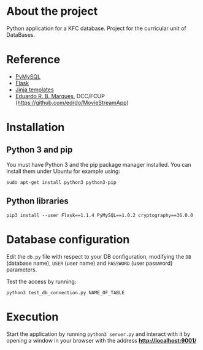 
# About the project

Python application for a KFC database. Project for the curricular unit of DataBases.

#  Reference

- [PyMySQL](https://pymysql.readthedocs.io/)
- [Flask](https://flask.palletsprojects.com/en/2.0.x/)
- [Jinja templates](https://jinja.palletsprojects.com/en/3.0.x/)
- [Eduardo R. B. Marques](https://www.dcc.fc.up.pt/~edrdo/), DCC/FCUP (https://github.com/edrdo/MovieStreamApp)


# Installation

## Python 3 and pip 

You must have Python 3 and the pip package manager installed. You can
install them under Ubuntu for example using:

```
sudo apt-get install python3 python3-pip
```

## Python libraries

```
pip3 install --user Flask==1.1.4 PyMySQL==1.0.2 cryptography==36.0.0
```


# Database configuration 

Edit the `db.py` file with respect to your DB configuration, modifying the `DB` (database name), `USER` (user name) and `PASSWORD` (user password) parameters.

Test the access by running:

```
python3 test_db_connection.py NAME_OF_TABLE
```

# Execution

Start the application by running `python3 server.py` and interact with it
by opening a window in your browser with the address [__http://localhost:9001/__](http://localhost:9001/)



